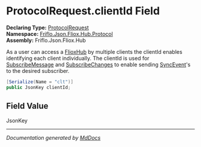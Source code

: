 ﻿<!--  
  <auto-generated>   
    The contents of this file were generated by a tool.  
    Changes to this file may be list if the file is regenerated  
  </auto-generated>   
-->

# ProtocolRequest.clientId Field

**Declaring Type:** [ProtocolRequest](../index.md)  
**Namespace:** [Friflo.Json.Fliox.Hub.Protocol](../../index.md)  
**Assembly:** Friflo.Json.Fliox.Hub

As a user can access a [FlioxHub](../../../Host/FlioxHub/index.md) by multiple clients the clientId            enables identifying each client individually.             The clientId is used for [SubscribeMessage](../../Tasks/SubscribeMessage/index.md) and [SubscribeChanges](../../Tasks/SubscribeChanges/index.md)            to enable sending [SyncEvent](../../SyncEvent/index.md)'s to the desired subscriber.

```csharp
[Serialize(Name = "clt")]
public JsonKey clientId;
```

## Field Value

JsonKey

___

*Documentation generated by [MdDocs](https://github.com/ap0llo/mddocs)*
